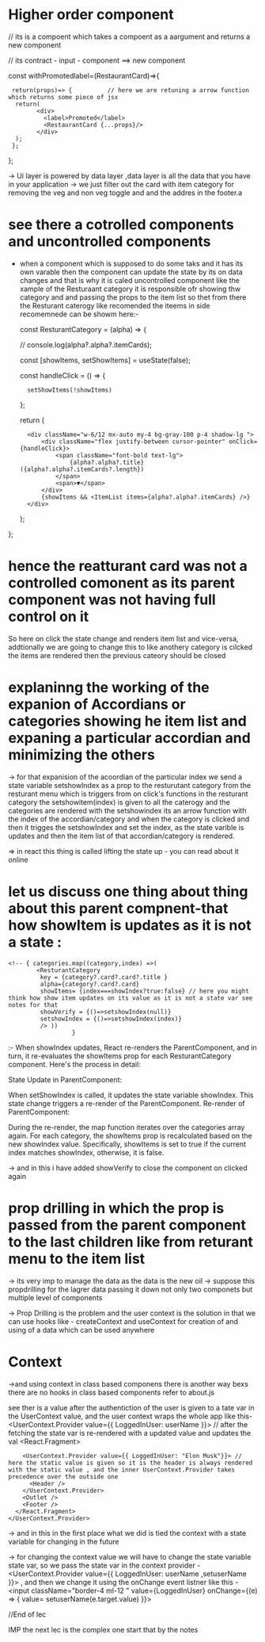 # Higher order component

  // its is a compoent which takes a compoent as a aargument and returns a new component

  // its contract - input - component ==> new component


  const withPromotedlabel=(RestaurantCard)=>{


     return(props)=> {          // here we are retuning a arrow function which returns some piece of jsx
      return(
            <div>
              <label>Promoted</label>
              <RestaurantCard {...props}/>
            </div>
      );
     };
  };


-> Ui layer is powered by data layer ,data layer is all the data that you have in your application
-> we just filter out the card with item category for removing the veg and non veg toggle and and the addres in the footer.a


# see there a cotrolled components and uncontrolled components
- when a component which is supposed to do some taks and it has its own varable then the component can update the state by its on data changes
  and that is why it is caled uncontrolled component like the xample of the Resturaant category it is responsible ofr showing thw category and 
  and passing the props to the item list so thet from there the Resturant caterogy like recomended the iteems in side recomemnede can be showm 
  here:- 

  const ResturantCategory = (alpha) => {

    //  console.log(alpha?.alpha?.itemCards);

    const [showItems, setShowItems] = useState(false);

    const handleClick = () => {

        setShowItems(!showItems)

    };

    return (

        <div className="w-6/12 mx-auto my-4 bg-gray-100 p-4 shadow-lg ">
            <div className="flex justify-between cursor-pointer" onClick={handleClick}>
                <span className="font-bold text-lg">
                    {alpha?.alpha?.title}({alpha?.alpha?.itemCards?.length})
                </span>
                <span>▼</span>
            </div>
            {showItems && <ItemList items={alpha?.alpha?.itemCards} />}
        </div>



    );

};

# hence the reatturant card was not a controlled comonent as its parent component was not having full control on it

So here on click the state change and renders item list and vice-versa, addtionally we are going to change this to like anothery category is cilcked the items are rendered then the previous cateory should be closed


# explaninng the working of the expanion of Accordians or categories showing he item list and expaning a particular accordian and minimizing  the others

-> for that expanision of the acoordian of the particular index we send a state variable setshowIndex as a prop to the resturutant category from the resturant menu which is triggers from on click's functions in the resturant category   the setshowitem(index) is given to all the caterogy and the categories are rendered with the setshowindex its an arrow function with the index of the accordian/category and when the category is clicked and then it trigges the setshowIndex and set the index, as the state varible is updates and then the item list of that accordian/category is rendered.

 => in react this thing is called lifting the state up - you can read about it online


 # let us discuss one thing about thing about this parent compnent-that how showItem is updates as it is not a state :
    <!-- { categories.map((category,index) =>(
            <ResturantCategory
             key = {category?.card?.card?.title }
             alpha={category?.card?.card}
             showItems= {index===showIndex?true:false} // here you might think how show item updates on its value as it is not a state var see notes for that 
             showVerify = {()=>setshowIndex(null)}
             setshowIndex = {()=>setshowIndex(index)}
             /> )) 
                      }   

:-  When showIndex updates, React re-renders the ParentComponent, and in turn, it re-evaluates the showItems prop for each ResturantCategory component. Here's the process in detail:

State Update in ParentComponent:

When setShowIndex is called, it updates the state variable showIndex.
This state change triggers a re-render of the ParentComponent.
Re-render of ParentComponent:

During the re-render, the map function iterates over the categories array again.
For each category, the showItems prop is recalculated based on the new showIndex value. Specifically, showItems is set to true if the current index matches showIndex, otherwise, it is false.

-> and in this i have added showVerify to close the component on clicked again

# prop drilling in which the prop is passed from the parent component to the last children like from returant menu to the item list
-> its very imp to manage the data as the data is the new oil
-> suppose this propdrilling for the lagrer data passing it down not only two componets but multiple level of components

-> Prop Drilling is the problem and the user context is the solution
in that we can use hooks like -  createContext and useContext for creation of and using of a data which can be used anywhere
# Context
->and using context in class based componens there is another way bexs there are no hooks in class based components refer to about.js


see ther is a value after the authentiction of the user is given to a tate var in the UserContext value, and the user context wraps the whole
app like this-
 <UserContext.Provider value={{ LoggedInUser: userName }}> // after the fetching the state var is re-rendered with a updated value and updates the val
      <React.Fragment>
        
        <UserContext.Provider value={{ LoggedInUser: "Elon Musk"}}> // here the static value is given so it is the header is always rendered with the static value , and the inner UserContext.Provider takes precedence over the outside one 
          <Header />
        </UserContext.Provider>
        <Outlet />
        <Footer />
      </React.Fragment>
    </UserContext.Provider>



-> and in this in the first place what we did is tied the context with a state variable for changing in the future

-> for changing the context value we will have to change the state variable state var, so we pass the state var in the context provider
-<UserContext.Provider value={{ LoggedInUser: userName ,setuserName }}>  , and then we change it using the onChange event listner like this -<input className="border-4 ml-12 " value={LoggedInUser} onChange={(e) => { value= setuserName(e.target.value) }}></input>

//End of lec


IMP the next lec is the complex one start that by the notes
